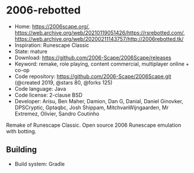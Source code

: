 # 2006-rebotted

- Home: https://2006scape.org/, https://web.archive.org/web/20210119051426/https://rsrebotted.com/, https://web.archive.org/web/20200211143757/http://2006rebotted.tk/
- Inspiration: Runescape Classic
- State: mature
- Download: https://github.com/2006-Scape/2006Scape/releases
- Keyword: remake, role playing, content commercial, multiplayer online + co-op
- Code repository: https://github.com/2006-Scape/2006Scape.git (@created 2019, @stars 80, @forks 125)
- Code language: Java
- Code license: 2-clause BSD
- Developer: Arisu, Ben Maher, Damion, Dan G, Danial, Daniel Ginovker, DPSCryptic, Gptaqbc, Josh Shippam, MitchvanWijngaarden, Mr Extremez, Olivier, Sandro Coutinho

Remake of Runescape Classic. Open source 2006 Runescape emulation with botting.

## Building

- Build system: Gradle
